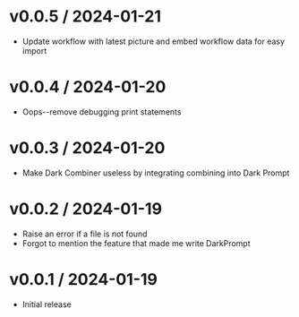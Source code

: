 
v0.0.5 / 2024-01-21
==================

  * Update workflow with latest picture and embed workflow data for easy import

v0.0.4 / 2024-01-20
==================

  * Oops--remove debugging print statements

v0.0.3 / 2024-01-20
==================

  * Make Dark Combiner useless by integrating combining into Dark Prompt

v0.0.2 / 2024-01-19
==================

  * Raise an error if a file is not found
  * Forgot to mention the feature that made me write DarkPrompt

v0.0.1 / 2024-01-19
==================

  * Initial release
